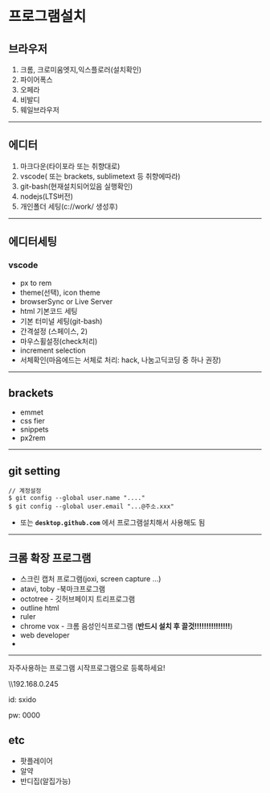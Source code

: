 # 프로그램설치

## 브라우저

1. 크롬, 크로미움엣지,익스플로러(설치확인)
2. 파이어폭스
3. 오페라
4. 비발디
5. 웨일브라우저

---

## 에디터

1. 마크다운(타이포라 또는 취향대로)
2. vscode( 또는 brackets, sublimetext 등 취향에따라)
3. git-bash(현재설치되어있음 실행확인)
4. nodejs(LTS버전)
5. 개인폴더 세팅(c://work/ 생성후)

---

## 에디터세팅

### vscode

- px to rem
- theme(선택), icon theme
- browserSync or Live Server
- html 기본코드 세팅
- 기본 터미널 세팅(git-bash)
- 간격설정 (스페이스, 2)
- 마우스휠설정(check처리)
- increment selection
- 서체확인(마음에드는 서체로 처리: hack, 나눔고딕코딩 중 하나 권장)

---

## brackets

- emmet
- css fier
- snippets 
- px2rem

---

## git setting

```shell
// 계정설정
$ git config --global user.name "...."
$ git config --global user.email "...@주소.xxx"
```

- 또는 **`desktop.github.com`** 에서 프로그램설치해서 사용해도 됨

---

## 크롬 확장 프로그램

- 스크린 캡처 프로그램(joxi, screen capture ...)
- atavi, toby -북마크프로그램
- octotree - 깃허브페이지 트리프로그램
- outline html
- ruler
- chrome vox - 크롬 음성인식프로그램 (**반드시 설치 후 끌것!!!!!!!!!!!!!!!**)
- web developer
- 

---

자주사용하는 프로그램 시작프로그램으로 등록하세요!

\\\\192.168.0.245

id: sxido

pw: 0000

## etc

- 팟플레이어
- 알약
- 반디집(알집가능)

